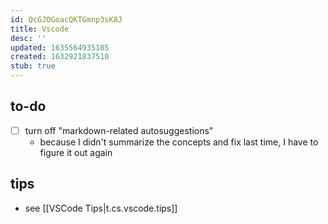 ```yaml
---
id: QcGJOGoacQKTGmnp3sK8J
title: Vscode
desc: ''
updated: 1635564935185
created: 1632921837510
stub: true
---
```


## to-do

- [ ] turn off "markdown-related autosuggestions"
  - because I didn't summarize the concepts and fix last time, I have to figure it out again

## tips

- see [[VSCode Tips|t.cs.vscode.tips]]


